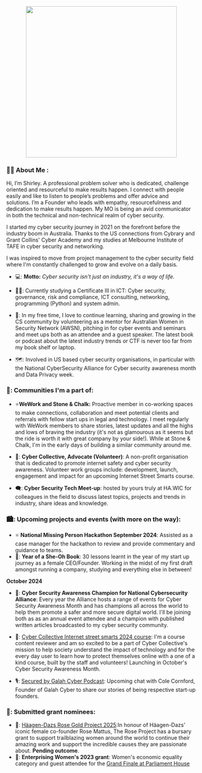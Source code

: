 <div id="header" align="center">
  <img src="https://cdn.discordapp.com/attachments/1289134368006344704/1289559368152645715/2024-09-28_doodle_v3.png?ex=66fa94c0&is=66f94340&hm=e87e5ed754ae9e653033eb815333767f55bc11b6a2a818b00b4b1b6a7f2be9ec&" width= "400" />
</div>

### :woman_technologist: About Me :
Hi, I’m Shirley.
A professional problem solver who is dedicated, challenge oriented and resourceful to make results happen. I connect with people easily and like to listen to people’s problems and offer advice and solutions. I’m a Founder who leads with empathy, resourcefulness and dedication to make results happen. My MO is being an avid communicator in both the technical and non-technical realm of cyber security.

I started my cyber security journey in 2021 on the forefront before the industry boom in Australia. Thanks to the US connections from Cybrary and Grant Collins' Cyber Academy and my studies at Melbourne Institute of TAFE in cyber security and networking. 

I was inspired to move from project management to the cyber security field where I'm constantly challenged to grow and evolve on a daily basis.

- 💻: **Motto:** _Cyber security isn't just an industry, it's a way of life._

- 👩‍🎓: Currently studying a Certificate III in ICT: Cyber security, governance, risk and compliance, ICT consulting, networking, programming (Python) and system admin.

- 🫡: In my free time, I love to continue learning, sharing and growing in the CS community by volunteering as a mentor for Australian Women in Security Network (AWSN), pitching in for cyber events and seminars and meet ups both as an attendee and a guest speaker. The latest book or podcast about the latest industry trends or CTF is never too far from my book shelf or laptop.

- 🗺️: Involved in US based cyber security organisations, in particular with the National CyberSecurity Alliance for Cyber security awareness month and Data Privacy week.

### 💬: Communities I'm a part of:

- :star:**WeWork and Stone & Chalk:** Proactive member in co-working spaces to make connections, collaboration and meet potential clients and referrals with fellow start ups in legal and technology. I meet regularly with WeWork members to share stories, latest updates and all the highs and lows of braving the industry (it's not as glamourous as it seems but the ride is worth it with great company by your side!). While at Stone & Chalk, I'm in the early days of building a similar community around me.
  
- 🌃: **Cyber Collective, Advocate (Volunteer)**: A non-profit organisation that is dedicated to promote internet safety and cyber security awareness. Volunteer work groups include: development, launch, engagement and impact for an upcoming Internet Street Smarts course.

- 🗨️: **Cyber Security Tech Meet-up**: hosted by yours truly at HA.WIC for colleagues in the field to discuss latest topics, projects and trends in industry, share ideas and knowledge.

 ### 🏙️: Upcoming projects and events (with more on the way):

- :star: **National Missing Person Hackathon September 2024**: Assisted as a case manager for the hackathon to review and provide commentary and guidance to teams.
- 📝: **Year of a She-Oh Book**: 30 lessons learnt in the year of my start up journey as a female CEO/Founder. Working in the midst of my first draft amongst running a company, studying and everything else in between!

**October 2024**
- 🌃: **Cyber Security Awareness Champion for National Cybersecurity Alliance**: Every year the Alliance hosts a range of events for Cyber Security Awareness Month and has champions all across the world to help them promote a safer and more secure digital world. I'll be joining both as as an annual event attendee and a champion with published written articles broadcasted to my cyber security community.
- 🌃: <a href="https://www.cybercollective.org//">Cyber Collective Internet street smarts 2024 course</a>: I'm a course content reviewer and am so excited to be a part of Cyber Collective's mission to help society understand the impact of technology and for the every day user to learn how to protect themselves online with a one of a kind course, built by the staff and volunteers! Launching in October's Cyber Security Awareness Month.

- 🎙️: <a href="https://www.galahcyber.com.au/podcasts/#:~:text=Tune%20in%20to%20%22Secured%20by%20Galah%20Cyber,%22%20the%20podcast%20for//">Secured by Galah Cyber Podcast</a>: Upcoming chat with Cole Cornford, Founder of Galah Cyber to share our stories of being respective start-up founders.

### 📜: Submitted grant nominees:

- 🌹: <a href="https://iwd.haagen-dazs.global/en/">Häagen-Dazs Rose Gold Project 2025</a>:In honour of Häagen-Dazs’ iconic female co-founder Rose Mattus, The Rose Project has a bursary grant to support trailblazing women around the world to continue their amazing work and support the incredible causes they are passionate about. **Pending outcome**.
- 🌠: **Enterprising Women's 2023 grant**: Women's economic equality category and guest attendee for the <a href="https://youtu.be/mKFQBDSvU_c?si=rOJdwDiwhVq8LMyD/">Grand Finale at Parliament House</a>

  

